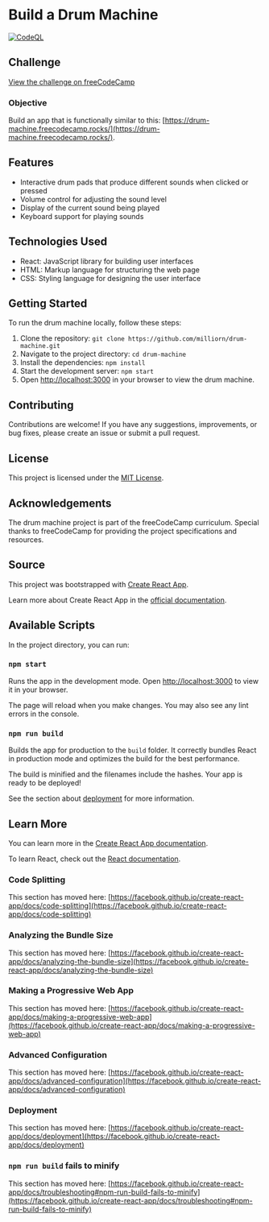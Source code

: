 # Build a Drum Machine

[![CodeQL](https://github.com/milliorn/drum-machine/actions/workflows/github-code-scanning/codeql/badge.svg)](https://github.com/milliorn/drum-machine/actions/workflows/github-code-scanning/codeql)

## Challenge

[View the challenge on freeCodeCamp](https://www.freecodecamp.org/learn/front-end-development-libraries/front-end-development-libraries-projects/build-a-drum-machine)

### Objective

Build an app that is functionally similar to this: [https://drum-machine.freecodecamp.rocks/](https://drum-machine.freecodecamp.rocks/).

## Features

- Interactive drum pads that produce different sounds when clicked or pressed
- Volume control for adjusting the sound level
- Display of the current sound being played
- Keyboard support for playing sounds

## Technologies Used

- React: JavaScript library for building user interfaces
- HTML: Markup language for structuring the web page
- CSS: Styling language for designing the user interface

## Getting Started

To run the drum machine locally, follow these steps:

1. Clone the repository: `git clone https://github.com/milliorn/drum-machine.git`
2. Navigate to the project directory: `cd drum-machine`
3. Install the dependencies: `npm install`
4. Start the development server: `npm start`
5. Open [http://localhost:3000](http://localhost:3000) in your browser to view the drum machine.

## Contributing

Contributions are welcome! If you have any suggestions, improvements, or bug fixes, please create an issue or submit a pull request.

## License

This project is licensed under the [MIT License](https://opensource.org/licenses/MIT).

## Acknowledgements

The drum machine project is part of the freeCodeCamp curriculum. Special thanks to freeCodeCamp for providing the project specifications and resources.

## Source

This project was bootstrapped with [Create React App](https://github.com/facebook/create-react-app).

Learn more about Create React App in the [official documentation](https://create-react-app.dev/).

## Available Scripts

In the project directory, you can run:

### `npm start`

Runs the app in the development mode.
Open [http://localhost:3000](http://localhost:3000) to view it in your browser.

The page will reload when you make changes.
You may also see any lint errors in the console.

### `npm run build`

Builds the app for production to the `build` folder.
It correctly bundles React in production mode and optimizes the build for the best performance.

The build is minified and the filenames include the hashes.
Your app is ready to be deployed!

See the section about [deployment](https://facebook.github.io/create-react-app/docs/deployment) for more information.

## Learn More

You can learn more in the [Create React App documentation](https://facebook.github.io/create-react-app/docs/getting-started).

To learn React, check out the [React documentation](https://reactjs.org/).

### Code Splitting

This section has moved here: [https://facebook.github.io/create-react-app/docs/code-splitting](https://facebook.github.io/create-react-app/docs/code-splitting)

### Analyzing the Bundle Size

This section has moved here: [https://facebook.github.io/create-react-app/docs/analyzing-the-bundle-size](https://facebook.github.io/create-react-app/docs/analyzing-the-bundle-size)

### Making a Progressive Web App

This section has moved here: [https://facebook.github.io/create-react-app/docs/making-a-progressive-web-app](https://facebook.github.io/create-react-app/docs/making-a-progressive-web-app)

### Advanced Configuration

This section has moved here: [https://facebook.github.io/create-react-app/docs/advanced-configuration](https://facebook.github.io/create-react-app/docs/advanced-configuration)

### Deployment

This section has moved here: [https://facebook.github.io/create-react-app/docs/deployment](https://facebook.github.io/create-react-app/docs/deployment)

### `npm run build` fails to minify

This section has moved here: [https://facebook.github.io/create-react-app/docs/troubleshooting#npm-run-build-fails-to-minify](https://facebook.github.io/create-react-app/docs/troubleshooting#npm-run-build-fails-to-minify)
